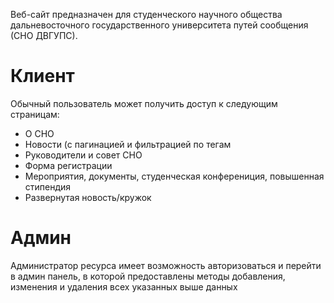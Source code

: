 Веб-сайт предназначен для студенческого научного общества дальневосточного государственного университета путей сообщения (СНО ДВГУПС). 

# Клиент 
Обычный пользователь может получить доступ к следующим страницам:
+ О СНО
+ Новости (с пагинацией и фильтрацией по тегам
+ Руководители и совет СНО
+ Форма регистрации
+ Мероприятия, документы, студенческая конферениция, повышенная стипендия
+ Развернутая новость/кружок

# Админ
Администратор ресурса имеет возможность авторизоваться и перейти в админ панель, в которой предоставлены методы добавления, изменения и удаления
всех указанных выше данных
